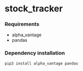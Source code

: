 # stock_tracker

### Requirements
- alpha_vantage
- pandas

### Dependency installation
```pip3 install alpha_vantage pandas```
